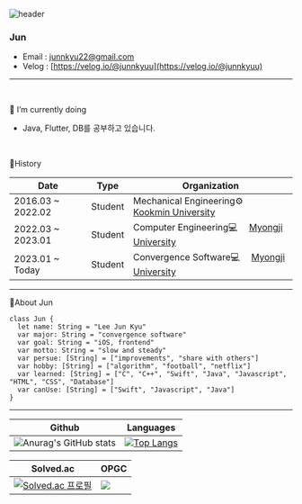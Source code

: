 ![header](https://capsule-render.vercel.app/api?type=Slice&color=gradient&height=120&section=header&text=안녕하세요👋&fontSize=30&fontColor=FDF5E6&animation=twinkling&fontAlign=10&fontAlignY=80&)

### Jun

- Email : [junnkyu22@gmail.com](junnkyu22@gmail.com)
- Velog : [https://velog.io/@junnkyuu](https://velog.io/@junnkyuu)

---
<br>

🌱 I’m currently doing
-  Java, Flutter, DB를 공부하고 있습니다.

<br>

🔭History

|Date|Type|Organization|
|-----|---|---|
|2016.03 ~ 2022.02|Student|Mechanical Engineering⚙️　 [Kookmin University](https://www.kookmin.ac.kr/comm/html/user/temp_page.do)|
|2022.03 ~ 2023.01|Student|Computer Engineering💻　 [Myongji University](https://www.mju.ac.kr/sites/mjukr/intro/intro.html)|
|2023.01 ~ Today|Student|Convergence Software💻　 [Myongji University](https://www.mju.ac.kr/sites/mjukr/intro/intro.html)|
---

📝About Jun
```
class Jun {
  let name: String = "Lee Jun Kyu"
  var major: String = "convergence software"
  var goal: String = "iOS, frontend"
  var motto: String = "slow and steady"
  var persue: [String] = ["improvements", "share with others"]
  var hobby: [String] = ["algorithm", "football", "netflix"]
  var learned: [String] = ["C", "C++", "Swift", "Java", "Javascript", "HTML", "CSS", "Database"]
  var canUse: [String] = ["Swift", "Javascript", "Java"]
}
```
---
|Github|Languages|
|-----|---|
|![Anurag's GitHub stats](https://github-readme-stats.vercel.app/api?username=JunnKyuu&show_icons=true&theme=transparent)|[![Top Langs](https://github-readme-stats.vercel.app/api/top-langs/?username=JunnKyuu&layout=compact&theme=transparent)](https://github.com/anuraghazra/github-readme-stats)|

|Solved.ac|OPGC|
|-----|---|
|[![Solved.ac 프로필](http://mazassumnida.wtf/api/v2/generate_badge?boj=junnkyuu22)](https://solved.ac/junnkyuu22)|<a href="https://opgc.me/#/users/junnkyuu" target="_blank"><img src="https://api.opgc.me/githubs/users/junnkyuu/tag/?theme=prism" /></a>|
